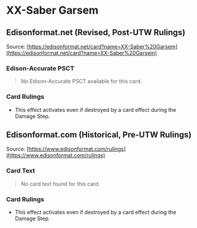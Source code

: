 # XX-Saber Garsem

## Edisonformat.net (Revised, Post-UTW Rulings)

Source: [https://edisonformat.net/card?name=XX-Saber%20Garsem](https://edisonformat.net/card?name=XX-Saber%20Garsem)

### Edison-Accurate PSCT

> No Edison-Accurate PSCT available for this card.

### Card Rulings

*   This effect activates even if destroyed by a card effect during the Damage Step.


## Edisonformat.com (Historical, Pre-UTW Rulings)

Source: [https://www.edisonformat.com/rulings](https://www.edisonformat.com/rulings)

### Card Text

> No card text found for this card.

### Card Rulings

*   This effect activates even if destroyed by a card effect during the Damage Step.


